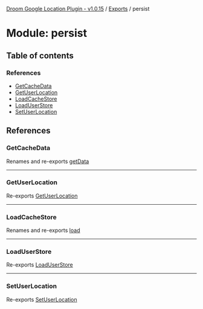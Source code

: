 [Droom Google Location Plugin - v1.0.15](../README.md) / [Exports](../modules.md) / persist

# Module: persist

## Table of contents

### References

- [GetCacheData](persist.md#getcachedata)
- [GetUserLocation](persist.md#getuserlocation)
- [LoadCacheStore](persist.md#loadcachestore)
- [LoadUserStore](persist.md#loaduserstore)
- [SetUserLocation](persist.md#setuserlocation)

## References

### GetCacheData

Renames and re-exports [getData](persist_store.md#getdata)

___

### GetUserLocation

Re-exports [GetUserLocation](persist_user.md#getuserlocation)

___

### LoadCacheStore

Renames and re-exports [load](persist_store.md#load)

___

### LoadUserStore

Re-exports [LoadUserStore](persist_user.md#loaduserstore)

___

### SetUserLocation

Re-exports [SetUserLocation](persist_user.md#setuserlocation)
